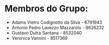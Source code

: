 # Membros do Grupo:
* Adams Vietro Codignotto da Silva - 6791943
* Antonio Pedro Lavezzo Mazzarolo - 8626232
* Gustavo Dutra Santana - 8532040
* Veronica Vannini - 8517369
